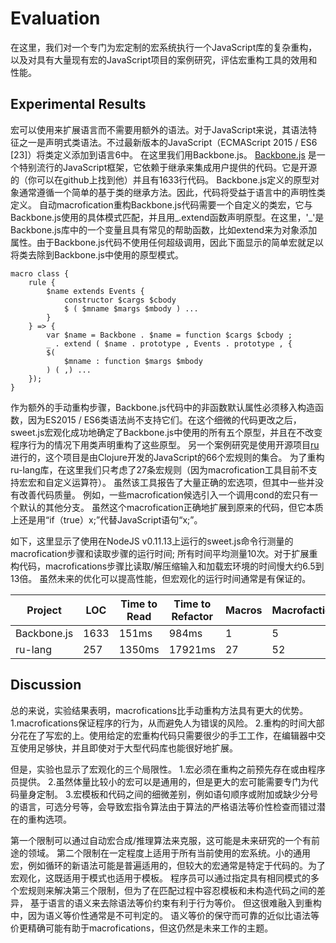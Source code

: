 # Evaluation
在这里，我们对一个专门为宏定制的宏系统执行一个JavaScript库的复杂重构，以及对具有大量现有宏的JavaScript项目的案例研究，评估宏重构工具的效用和性能。
## Experimental Results
宏可以使用来扩展语言而不需要用额外的语法。对于JavaScript来说，其语法特征之一是声明式类语法。不过最新版本的JavaScript（ECMAScript 2015 / ES6 [23]）将类定义添加到语言6中。
在这里我们用Backbone.js。
[Backbone.js](http://backbonejs.org/) 是一个特别流行的JavaScript框架，它依赖于继承来集成用户提供的代码。它是开源的（你可以在github上找到他）并且有1633行代码。 Backbone.js定义的原型对象通常遵循一个简单的基于类的继承方法。因此，代码将受益于语言中的声明性类定义。
自动macrofication重构Backbone.js代码需要一个自定义的类宏，它与Backbone.js使用的具体模式匹配，并且用_.extend函数声明原型。在这里，'_'是Backbone.js库中的一个变量且具有常见的帮助函数，比如extend来为对象添加属性。由于Backbone.js代码不使用任何超级调用，因此下面显示的简单宏就足以将类去除到Backbone.js中使用的原型模式。
```
macro class {
	rule {
		$name extends Events {
			constructor $cargs $cbody
			$ ( $mname $margs $mbody ) ...
		}
	} => {
		var $name = Backbone . $name = function $cargs $cbody ;
		_ . extend ( $name . prototype , Events . prototype , {
		$(
			$mname : function $margs $mbody
		) ( ,) ...
	});
}
```
作为额外的手动重构步骤，Backbone.js代码中的非函数默认属性必须移入构造函数，因为ES2015 / ES6类语法尚不支持它们。在这个细微的代码更改之后，sweet.js宏观化成功地确定了Backbone.js中使用的所有五个原型，并且在不改变程序行为的情况下用类声明重构了这些原型。
另一个案例研究是使用开源项目[ru](http://ru-lang.org/) 进行的，这个项目是由Clojure开发的JavaScript的66个宏规则的集合。 为了重构ru-lang库，在这里我们只考虑了27条宏规则（因为macrofication工具目前不支持宏宏和自定义运算符）。 虽然该工具报告了大量正确的宏选项，但其中一些并没有改善代码质量。 例如，一些macrofication候选引入一个调用cond的宏只有一个默认的其他分支。 虽然这个macrofication正确地扩展到原来的代码，但它本质上还是用“if（true）x;”代替JavaScript语句“x;”。

如下，这里显示了使用在NodeJS v0.11.13上运行的sweet.js命令行测量的macrofication步骤和读取步骤的运行时间; 所有时间平均测量10次。对于扩展重构代码，macrofications步骤比读取/解压缩输入和加载宏环境的时间慢大约6.5到13倍。 虽然未来的优化可以提高性能，但宏观化的运行时间通常是有保证的。

|     Project    | LOC| Time to Read  | Time to Refactor  | Macros  | Macrofactions |
| -------------   | ------------- | ----------------- |-----|-----| -----|
|  Backbone.js|1633| 151ms| 984ms |1  |   5 |
|  ru-lang      |257| 1350ms   | 17921ms    | 27 | 52 | 


## Discussion
总的来说，实验结果表明，macrofications比手动重构方法具有更大的优势。
1.macrofications保证程序的行为，从而避免人为错误的风险。
2.重构的时间大部分花在了写宏的上。使用给定的宏重构代码只需要很少的手工工作，在编辑器中交互使用足够快，并且即使对于大型代码库也能很好地扩展。

但是，实验也显示了宏观化的三个局限性。
1.宏必须在重构之前预先存在或由程序员提供。
2.虽然体量比较小的宏可以是通用的，但是更大的宏可能需要专门为代码量身定制。
3.宏模板和代码之间的细微差别，例如语句顺序或附加或缺少分号的语言，可选分号等，会导致宏指令算法由于算法的严格语法等价性检查而错过潜在的重构选项。

第一个限制可以通过自动宏合成/推理算法来克服，这可能是未来研究的一个有前途的领域。
第二个限制在一定程度上适用于所有当前使用的宏系统。小的通用宏，例如循环的新语法可能是普遍适用的，但较大的宏通常是特定于代码的。为了宏观化，这既适用于模式也适用于模板。
程序员可以通过指定具有相同模式的多个宏规则来解决第三个限制，但为了在匹配过程中容忍模板和未构造代码之间的差异， 基于语言的语义来去除语法等价约束有利于行为等价。 但这很难融入到重构中，因为语义等价性通常是不可判定的。 语义等价的保守而可靠的近似比语法等价更精确可能有助于macrofications，但这仍然是未来工作的主题。